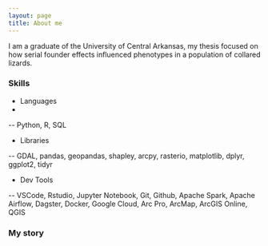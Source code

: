 ```yaml
---
layout: page
title: About me
---
```


I am a graduate of the University of Central Arkansas, my thesis focused on how serial founder effects influenced phenotypes in a population of collared lizards.

### Skills
- Languages
- 
-- Python, R, SQL
  
- Libraries

-- GDAL, pandas, geopandas, shapley, arcpy, rasterio, matplotlib, dplyr, ggplot2, tidyr

- Dev Tools

-- VSCode, Rstudio, Jupyter Notebook, Git, Github, Apache Spark, Apache Airflow, Dagster, Docker, Google Cloud, Arc Pro, ArcMap, ArcGIS Online, QGIS

### My story

